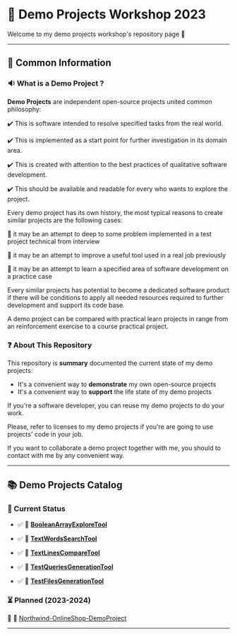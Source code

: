 # :hammer: Demo Projects Workshop 2023

Welcome to my demo projects workshop's repository page :wave:

---

## :loudspeaker: Common Information

### :sound: What is a Demo Project ?

**Demo Projects** are independent open-source projects united common philosophy:

:heavy_check_mark: This is software intended to resolve specified tasks from the real world.

:heavy_check_mark: This is implemented as a start point for further investigation in its domain area.

:heavy_check_mark: This is created with attention to the best practices of qualitative software development.

:heavy_check_mark: This should be available and readable for every who wants to explore the project.

Every demo project has its own history, the most typical reasons to create similar projects are the following cases:

:diamond_shape_with_a_dot_inside: it may be an attempt to deep to some problem implemented in a test project technical from interview

:diamond_shape_with_a_dot_inside:  it may be an attempt to improve a useful tool used in a real job previously

:diamond_shape_with_a_dot_inside:  it may be an attempt to learn a specified area of software development on a practice case

Every similar projects has potential to become a dedicated software product if there will be conditions to apply all needed resources required to further development and support its code base.

A demo project can be compared with practical learn projects in range from an reinforcement exercise to a course practical project.

### :question: About This Repository

This repository is **summary** documented the current state of my demo projects:

- It's a convenient way to **demonstrate** my own open-source projects
- It's a convenient way to **support** the life state of my demo projects

If you're a software developer, you can reuse my demo projects to do your work.

Please, refer to licenses to my demo projects if you're are going to use projects' code in your job.

If you want to collaborate a demo project together with me, you should to contact with me by any convenient way.

---

## :books: Demo Projects Catalog

### :pushpin: Current Status

- :white_check_mark: :link: [**BooleanArrayExploreTool**](https://github.com/dar920910/BooleanArrayExploreTool/tree/main)

- :white_check_mark: :link: [**TextWordsSearchTool**](https://github.com/dar920910/TextWordsSearchTool)

- :white_check_mark: :link: [**TextLinesCompareTool**](https://github.com/dar920910/TextLinesCompareTool)

- :white_check_mark: :link: [**TestQueriesGenerationTool**](https://github.com/dar920910/TestQueriesGenerationTool)

- :white_check_mark: :link: [**TestFilesGenerationTool**](https://github.com/dar920910/TestFilesGenerationTool)

### :hourglass_flowing_sand: Planned (2023-2024)

:black_square_button: :link: [Northwind-OnlineShop-DemoProject](https://github.com/dar920910/Northwind-OnlineShop-DemoProject)

---
